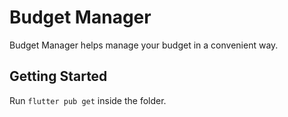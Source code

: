 # Budget Manager

Budget Manager helps manage your budget in a convenient way.

## Getting Started

Run `flutter pub get` inside the folder.
